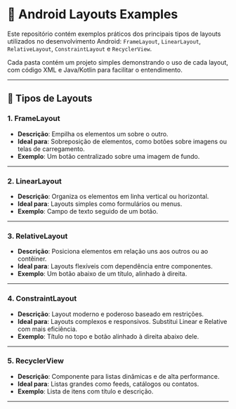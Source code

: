 # 📱 Android Layouts Examples

Este repositório contém exemplos práticos dos principais tipos de layouts utilizados no desenvolvimento Android: `FrameLayout`, `LinearLayout`, `RelativeLayout`, `ConstraintLayout` e `RecyclerView`.

Cada pasta contém um projeto simples demonstrando o uso de cada layout, com código XML e Java/Kotlin para facilitar o entendimento.

---

## 🧱 Tipos de Layouts

### 1. FrameLayout
- **Descrição**: Empilha os elementos um sobre o outro.
- **Ideal para**: Sobreposição de elementos, como botões sobre imagens ou telas de carregamento.
- **Exemplo**: Um botão centralizado sobre uma imagem de fundo.


---

### 2. LinearLayout
- **Descrição**: Organiza os elementos em linha vertical ou horizontal.
- **Ideal para**: Layouts simples como formulários ou menus.
- **Exemplo**: Campo de texto seguido de um botão.


---

### 3. RelativeLayout
- **Descrição**: Posiciona elementos em relação uns aos outros ou ao contêiner.
- **Ideal para**: Layouts flexíveis com dependência entre componentes.
- **Exemplo**: Um botão abaixo de um título, alinhado à direita.


---

### 4. ConstraintLayout
- **Descrição**: Layout moderno e poderoso baseado em restrições.
- **Ideal para**: Layouts complexos e responsivos. Substitui Linear e Relative com mais eficiência.
- **Exemplo**: Título no topo e botão alinhado à direita abaixo dele.


---

### 5. RecyclerView
- **Descrição**: Componente para listas dinâmicas e de alta performance.
- **Ideal para**: Listas grandes como feeds, catálogos ou contatos.
- **Exemplo**: Lista de itens com título e descrição.

---


